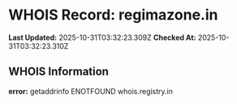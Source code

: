 # WHOIS Record: regimazone.in

**Last Updated:** 2025-10-31T03:32:23.309Z
**Checked At:** 2025-10-31T03:32:23.310Z

## WHOIS Information

**error:** getaddrinfo ENOTFOUND whois.registry.in

